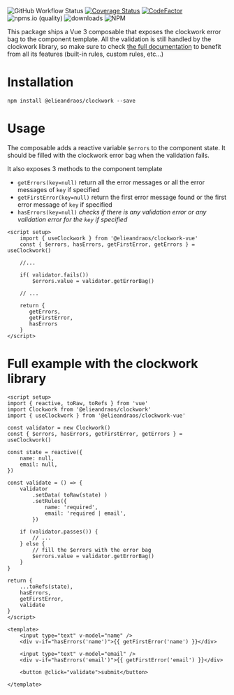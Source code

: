 ![GitHub Workflow Status](https://img.shields.io/github/workflow/status/elieandraos/clockwork-vue/CI)
[![Coverage Status](https://coveralls.io/repos/github/elieandraos/clockwork-vue/badge.svg?branch=main)](https://coveralls.io/github/elieandraos/clockwork-vue?branch=main)
[![CodeFactor](https://www.codefactor.io/repository/github/elieandraos/clockwork-vue/badge)](https://www.codefactor.io/repository/github/elieandraos/clockwork-vue)
![npms.io (quality)](https://img.shields.io/npms-io/quality-score/@elieandraos/clockwork-vue)
![downloads](https://img.shields.io/npm/dt/@elieandraos/clockwork-vue)
![NPM](https://img.shields.io/npm/l/@elieandraos/clockwork-vue)

This package ships a Vue 3 composable that exposes the clockwork error bag to the component template.
All the validation is still handled by the clockwork library, so make sure to check 
[the full documentation](https://github.com/elieandraos/clockwork) to benefit from all its 
features (built-in rules, custom rules, etc...)

# Installation
```shell
npm install @elieandraos/clockwork --save
```

# Usage
The composable adds a reactive variable `$errors` to the component state. 
It should be filled with the clockwork error bag when the validation fails.

It also exposes 3 methods to the component template
- `getErrors(key=null)` return all the error messages or all the error messages of `key` if specified
- `getFirstError(key=null)` return the first error message found or the first error message of `key` if specified
- `hasErrors(key=null)` _checks if there is any validation error or any validation error for the `key` if specified_

```vue
<script setup>
    import { useClockwork } from '@elieandraos/clockwork-vue'
    const { $errors, hasErrors, getFirstError, getErrors } = useClockwork()

    //...
    
    if( validator.fails())
        $errors.value = validator.getErrorBag()
    
    // ...
    
    return {
       getErrors,
       getFirstError,
       hasErrors
    }
</script>
```

# Full example with the clockwork library
```vue
<script setup>
import { reactive, toRaw, toRefs } from 'vue'
import Clockwork from '@elieandraos/clockwork'
import { useClockwork } from '@elieandraos/clockwork-vue'

const validator = new Clockwork()
const { $errors, hasErrors, getFirstError, getErrors } = useClockwork()

const state = reactive({
    name: null,
    email: null,
})

const validate = () => {
    validator
        .setData( toRaw(state) )
        .setRules({
            name: 'required',
            email: 'required | email',
        })

    if (validator.passes()) {
        // ...
    } else {
        // fill the $errors with the error bag
        $errors.value = validator.getErrorBag()
    }
}

return {
    ...toRefs(state),
    hasErrors,
    getFirstError,
    validate
}
</script>

<template>
    <input type="text" v-model="name" />
    <div v-if="hasErrors('name')">{{ getFirstError('name') }}</div>

    <input type="text" v-model="email" />
    <div v-if="hasErrors('email')">{{ getFirstError('email') }}</div>
    
    <button @click="validate">submit</button>
    
</template>
```

